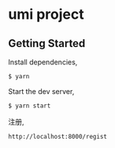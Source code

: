 # umi project

## Getting Started

Install dependencies,

```bash
$ yarn
```

Start the dev server,

```bash
$ yarn start
```

注册,

```bash
http://localhost:8000/regist
```
